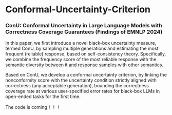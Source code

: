 # Conformal-Uncertainty-Criterion
### ConU: Conformal Uncertainty in Large Language Models with Correctness Coverage Guarantees (Findings of EMNLP 2024)

In this paper, we first introduce a novel black-box uncertainty measure, termed ConU, by sampling multiple generations and estimating the most frequent (reliable) response, based on self-consistency theory. Specifically, we combine the frequency score of the most reliable response with the semantic diversity between it and response samples with other semantics. 

Based on ConU, we develop a conformal uncertainty criterion, by linking the nonconformity score with the uncertainty condition strictly aligned with correctness (any acceptable generation), bounding the correctness coverage rate at various user-specified error rates for black-box LLMs in open-ended tasks for the first time. 

The code is coming！！！
